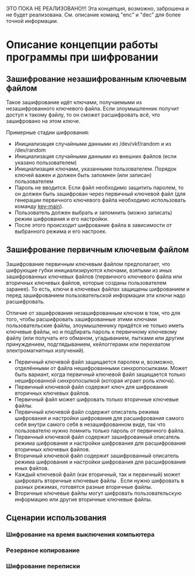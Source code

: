 ЭТО ПОКА НЕ РЕАЛИЗОВАНО!!!
Эта концепция, возможно, заброшена и не будет реализована. См. описание команд "enc" и "dec" для более точной информации.

# Описание концепции работы программы при шифровании
## Зашифрование незашифрованным ключевым файлом
Такое зашифрование идёт ключами, получаемыми из незашифрованного ключевого файла. Если злоумышленник получит доступ к такому файлу, то он сможет расшифровать всё, что зашифровано на этом ключе.

Примерные стадии шифрования:
- Инициализация случайными данными из /dev/vkf/random и из /dev/random
- Инициализация случайными данными из внешних файлов (если указано пользователем)
- Инициализация ключами, указанными пользователем. Порядок ключей важен и должен быть запомнен (или записан) пользователем
- Пароль не вводится. Если файл необходимо защитить паролем, то он должен быть зашифрован через первичный ключевой файл (для генерации первичного ключевого файла необходимо использовать команду [key-main](key-main.md)).
- Пользователь должен выбрать и запомнить (можно записать) режим шифрования и его настройки.
- После этого происходит шифрование файла в зависимости от выбранного режима и его настроек.

## Зашифрование первичным ключевым файлом
Зашифрование первичным ключевым файлом предполагает, что шифрующие губки инициализируются ключами, взятыми из иных зашифрованных ключевых файлов (первичного ключевого файла или вторичных ключевых файлов, которые созданы пользователем заранее). То есть, ключи в ключевых файлах защищены шифрованием и перед зашифрованием пользовательской информации эти ключи надо расшифровать.

Отличие от зашифрования незашифрованным ключом в том, что для того, чтобы расшифровать зашифрованные этими ключами пользовательские файлы, злоумышленнику придётся не только иметь ключевые файлы, но и подбирать пароль к первичному ключевому файлу (или получать его обманом, угадыванием, пытками или другим принуждением, подглядыванием, кейлоггерами или перехватом электромагнитных излучений).

- Первичный ключевой файл защищается паролем и, возможно, отделёнными от файла нешифрованными синхропосылками. Может быть вариант, когда первичный ключевой файл защищается только нешифрованной синхропосылкой (которая играет роль ключа).
- Первичный ключевой файл содержит ключ для шифрования вторичных ключевых файлов.
- Первичный файл может шифровать только вторичные ключевые файлы.
- Первичный ключевой файл содержит описатель режима шифрования и настройки шифрования для расшифрования самого себя внутри самого себя в незашифрованном виде, так что пользователю нужно помнить только пароль от первичного файла.
- Первичный ключевой файл содержит зашифрованный описатель режима шифрования и настройки шифрования для расшифрования вторичных ключевых файлов.
- Вторичный ключевой файл содержит зашифрованный описатель режима шифрования и настройки шифрования для расшифрования иных файлов.
- Каждый ключевой файл (как вторичный, так и первичный) может шифровать вторичные ключевые файлы . Если нужно шифровать в разных режимах, готовятся разные вторичные файлы.
- Вторичные ключевые файлы могут шифровать пользовательскую информацию или другие вторичные ключевые файлы.


## Сценарии использования

### Шифрование на время выключения компьютера

### Резервное копирование

### Шифрование переписки


